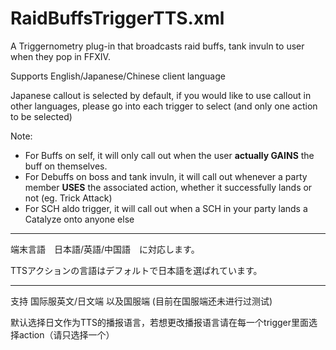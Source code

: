 # RaidBuffsTriggerTTS.xml
A Triggernometry plug-in that broadcasts raid buffs, tank invuln to user when they pop in FFXIV.

Supports English/Japanese/Chinese client language

Japanese callout is selected by default, if you would like to use callout in other languages, please go into each trigger to select (and only one action to be selected)

Note:
<ul>
<li>For Buffs on self, it will only call out when the user <b>actually GAINS</b> the buff on themselves.</li>

<li>For Debuffs on boss and tank invuln, it will call out whenever a party member <b>USES</b> the associated action, whether it successfully lands or not (eg. Trick Attack)</li>

<li>For SCH aldo trigger, it will call out when a SCH in your party lands a Catalyze onto anyone else</li>
</ul>

----------------------------------------------------------------------

端末言語　日本語/英語/中国語　に対応します。

TTSアクションの言語はデフォルトで日本語を選ばれています。

-------------------------------------------------------------------------------

支持 国际服英文/日文端 以及国服端 (目前在国服端还未进行过测试)

默认选择日文作为TTS的播报语言，若想更改播报语言请在每一个trigger里面选择action（请只选择一个）
